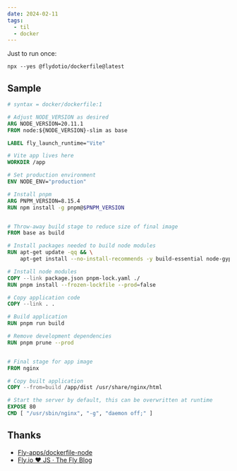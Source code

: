 ```yaml
---
date: 2024-02-11
tags:
  - til
  - docker
---
```


Just to run once:

```shell
npx --yes @flydotio/dockerfile@latest
```

## Sample

```dockerfile
# syntax = docker/dockerfile:1

# Adjust NODE_VERSION as desired
ARG NODE_VERSION=20.11.1
FROM node:${NODE_VERSION}-slim as base

LABEL fly_launch_runtime="Vite"

# Vite app lives here
WORKDIR /app

# Set production environment
ENV NODE_ENV="production"

# Install pnpm
ARG PNPM_VERSION=8.15.4
RUN npm install -g pnpm@$PNPM_VERSION


# Throw-away build stage to reduce size of final image
FROM base as build

# Install packages needed to build node modules
RUN apt-get update -qq && \
    apt-get install --no-install-recommends -y build-essential node-gyp pkg-config python-is-python3

# Install node modules
COPY --link package.json pnpm-lock.yaml ./
RUN pnpm install --frozen-lockfile --prod=false

# Copy application code
COPY --link . .

# Build application
RUN pnpm run build

# Remove development dependencies
RUN pnpm prune --prod


# Final stage for app image
FROM nginx

# Copy built application
COPY --from=build /app/dist /usr/share/nginx/html

# Start the server by default, this can be overwritten at runtime
EXPOSE 80
CMD [ "/usr/sbin/nginx", "-g", "daemon off;" ]
```


## Thanks

- [Fly-apps/dockerfile-node](https://github.com/fly-apps/dockerfile-node)
- [Fly.io ❤️ JS · The Fly Blog](https://fly.io/blog/flydotio-heart-js/)
